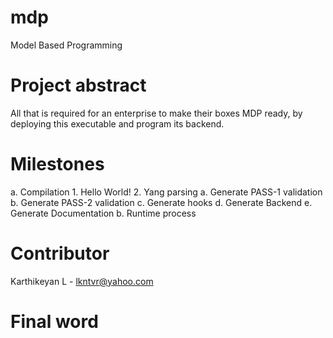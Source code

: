 # mdp
Model Based Programming

# Project abstract
  All that is required for an enterprise to make their boxes MDP ready, by deploying this executable and program its backend.
  
# Milestones
  a. Compilation
    1. Hello World!
    2. Yang parsing
      a. Generate PASS-1 validation
      b. Generate PASS-2 validation
      c. Generate hooks
      d. Generate Backend
      e. Generate Documentation
  b. Runtime process
  
# Contributor
  Karthikeyan L - lkntvr@yahoo.com
  
# Final word
